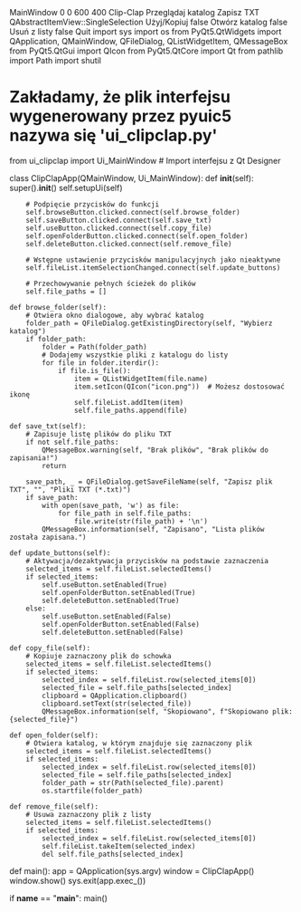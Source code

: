 <?xml version="1.0" encoding="UTF-8"?>
<ui version="4.0">
 <class>MainWindow</class>
 <widget class="QMainWindow" name="MainWindow">
  <property name="geometry">
   <rect>
    <x>0</x>
    <y>0</y>
    <width>600</width>
    <height>400</height>
   </rect>
  </property>
  <property name="windowTitle">
   <string>Clip-Clap</string>
  </property>
  <widget class="QWidget" name="centralwidget">
   <layout class="QVBoxLayout" name="verticalLayout">
    <item>
     <layout class="QHBoxLayout" name="topButtonsLayout">
      <item>
       <widget class="QPushButton" name="browseButton">
        <property name="text">
         <string>Przeglądaj katalog</string>
        </property>
       </widget>
      </item>
      <item>
       <widget class="QPushButton" name="saveButton">
        <property name="text">
         <string>Zapisz TXT</string>
        </property>
       </widget>
      </item>
     </layout>
    </item>
    <item>
     <widget class="QListWidget" name="fileList">
      <property name="selectionMode">
       <enum>QAbstractItemView::SingleSelection</enum>
      </property>
     </widget>
    </item>
    <item>
     <layout class="QHBoxLayout" name="bottomButtonsLayout">
      <item>
       <widget class="QPushButton" name="useButton">
        <property name="text">
         <string>Użyj/Kopiuj</string>
        </property>
        <property name="enabled">
         <bool>false</bool>
        </property>
       </widget>
      </item>
      <item>
       <widget class="QPushButton" name="openFolderButton">
        <property name="text">
         <string>Otwórz katalog</string>
        </property>
        <property name="enabled">
         <bool>false</bool>
        </property>
       </widget>
      </item>
      <item>
       <widget class="QPushButton" name="deleteButton">
        <property name="text">
         <string>Usuń z listy</string>
        </property>
        <property name="enabled">
         <bool>false</bool>
        </property>
       </widget>
      </item>
     </layout>
    </item>
   </layout>
  </widget>
  <action name="actionQuit">
   <property name="text">
    <string>Quit</string>
   </property>
  </action>
 </widget>
 <resources/>
 <connections/>
</ui>
import sys
import os
from PyQt5.QtWidgets import QApplication, QMainWindow, QFileDialog, QListWidgetItem, QMessageBox
from PyQt5.QtGui import QIcon
from PyQt5.QtCore import Qt
from pathlib import Path
import shutil

# Zakładamy, że plik interfejsu wygenerowany przez pyuic5 nazywa się 'ui_clipclap.py'
from ui_clipclap import Ui_MainWindow  # Import interfejsu z Qt Designer

class ClipClapApp(QMainWindow, Ui_MainWindow):
    def __init__(self):
        super().__init__()
        self.setupUi(self)
        
        # Podpięcie przycisków do funkcji
        self.browseButton.clicked.connect(self.browse_folder)
        self.saveButton.clicked.connect(self.save_txt)
        self.useButton.clicked.connect(self.copy_file)
        self.openFolderButton.clicked.connect(self.open_folder)
        self.deleteButton.clicked.connect(self.remove_file)

        # Wstępne ustawienie przycisków manipulacyjnych jako nieaktywne
        self.fileList.itemSelectionChanged.connect(self.update_buttons)

        # Przechowywanie pełnych ścieżek do plików
        self.file_paths = []

    def browse_folder(self):
        # Otwiera okno dialogowe, aby wybrać katalog
        folder_path = QFileDialog.getExistingDirectory(self, "Wybierz katalog")
        if folder_path:
            folder = Path(folder_path)
            # Dodajemy wszystkie pliki z katalogu do listy
            for file in folder.iterdir():
                if file.is_file():
                    item = QListWidgetItem(file.name)
                    item.setIcon(QIcon("icon.png"))  # Możesz dostosować ikonę
                    self.fileList.addItem(item)
                    self.file_paths.append(file)

    def save_txt(self):
        # Zapisuje listę plików do pliku TXT
        if not self.file_paths:
            QMessageBox.warning(self, "Brak plików", "Brak plików do zapisania!")
            return

        save_path, _ = QFileDialog.getSaveFileName(self, "Zapisz plik TXT", "", "Pliki TXT (*.txt)")
        if save_path:
            with open(save_path, 'w') as file:
                for file_path in self.file_paths:
                    file.write(str(file_path) + '\n')
            QMessageBox.information(self, "Zapisano", "Lista plików została zapisana.")

    def update_buttons(self):
        # Aktywacja/dezaktywacja przycisków na podstawie zaznaczenia
        selected_items = self.fileList.selectedItems()
        if selected_items:
            self.useButton.setEnabled(True)
            self.openFolderButton.setEnabled(True)
            self.deleteButton.setEnabled(True)
        else:
            self.useButton.setEnabled(False)
            self.openFolderButton.setEnabled(False)
            self.deleteButton.setEnabled(False)

    def copy_file(self):
        # Kopiuje zaznaczony plik do schowka
        selected_items = self.fileList.selectedItems()
        if selected_items:
            selected_index = self.fileList.row(selected_items[0])
            selected_file = self.file_paths[selected_index]
            clipboard = QApplication.clipboard()
            clipboard.setText(str(selected_file))
            QMessageBox.information(self, "Skopiowano", f"Skopiowano plik: {selected_file}")

    def open_folder(self):
        # Otwiera katalog, w którym znajduje się zaznaczony plik
        selected_items = self.fileList.selectedItems()
        if selected_items:
            selected_index = self.fileList.row(selected_items[0])
            selected_file = self.file_paths[selected_index]
            folder_path = str(Path(selected_file).parent)
            os.startfile(folder_path)

    def remove_file(self):
        # Usuwa zaznaczony plik z listy
        selected_items = self.fileList.selectedItems()
        if selected_items:
            selected_index = self.fileList.row(selected_items[0])
            self.fileList.takeItem(selected_index)
            del self.file_paths[selected_index]

def main():
    app = QApplication(sys.argv)
    window = ClipClapApp()
    window.show()
    sys.exit(app.exec_())

if __name__ == "__main__":
    main()
